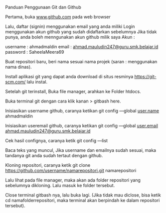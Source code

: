 Panduan Penggunaan Git dan Github

Pertama, buka www.github.com pada web browser

Lalu, daftar (signin) menggunakan email yang anda miliki
Login menggunakan akun github yang sudah didaftarkan sebelumnya
Jika tidak punya, anda boleh menngunakan akun github milik saya
Akun :

username : ahmadmaldin
email : ahmad.mauludin247@guru.smk.belajar.id
password : SaheelaMeera69

Buat repositori baru, beri nama sesuai nama projek (saran : menggunakan nama dinas).

Install aplikasi git yang dapat anda download di situs resminya https://git-scm.com/ lalu instal.

Setelah git terinstall, Buka file manager, arahkan ke Folder htdocs.

Buka terminal git dengan cara klik kanan > gitbash here.

Inisiasikan username github, caranya ketikan git config —global [user.name](http://user.name) ahmadmaldin

Inisiasikan useremail github, caranya ketikan git config —global [user.email](http://user.email) ahmad.mauludin247@guru.smk.belajar.id

Cek hasil confignya, caranya ketik git config —list

Baca teks yang muncul, Jika username dan emailnya sudah sesuai, maka tandanya git anda sudah tertaut dengan github.

Kloning repositori, caranya ketik git clone https://github.com/username/namarepositori.git namarepositori

Lalu lihat pada file manager, maka akan ada folder repositori yang sebelumnya dikloning. Lalu masuk ke folder tersebut.

Close terminal gitbash nya, lalu buka lagi. (Jika tidak mau diclose, bisa ketik cd namafolderrepositori, maka terminal akan berpindah ke dalam repositori tersebut).
